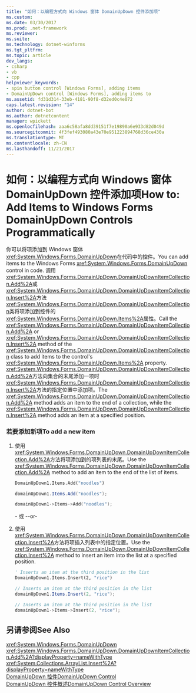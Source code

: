 ```yaml
---
title: "如何：以编程方式向 Windows 窗体 DomainUpDown 控件添加项"
ms.custom: 
ms.date: 03/30/2017
ms.prod: .net-framework
ms.reviewer: 
ms.suite: 
ms.technology: dotnet-winforms
ms.tgt_pltfrm: 
ms.topic: article
dev_langs:
- csharp
- vb
- cpp
helpviewer_keywords:
- spin button control [Windows Forms], adding items
- DomainUpDown control [Windows Forms], adding items to
ms.assetid: fd31d314-33eb-4181-90f8-d32ed0c4e072
caps.latest.revision: "14"
author: dotnet-bot
ms.author: dotnetcontent
manager: wpickett
ms.openlocfilehash: aaa6c58afa8dd39151f7e19890a6e933d82d049d
ms.sourcegitcommit: 4f3fef493080a43e70e951223894768d36ce430a
ms.translationtype: MT
ms.contentlocale: zh-CN
ms.lasthandoff: 11/21/2017
---
```

# <a name="how-to-add-items-to-windows-forms-domainupdown-controls-programmatically"></a><span data-ttu-id="cd5f6-102">如何：以编程方式向 Windows 窗体 DomainUpDown 控件添加项</span><span class="sxs-lookup"><span data-stu-id="cd5f6-102">How to: Add Items to Windows Forms DomainUpDown Controls Programmatically</span></span>
<span data-ttu-id="cd5f6-103">你可以将项添加到 Windows 窗体<xref:System.Windows.Forms.DomainUpDown>在代码中的控件。</span><span class="sxs-lookup"><span data-stu-id="cd5f6-103">You can add items to the Windows Forms <xref:System.Windows.Forms.DomainUpDown> control in code.</span></span> <span data-ttu-id="cd5f6-104">调用<xref:System.Windows.Forms.DomainUpDown.DomainUpDownItemCollection.Add%2A>或<xref:System.Windows.Forms.DomainUpDown.DomainUpDownItemCollection.Insert%2A>方法<xref:System.Windows.Forms.DomainUpDown.DomainUpDownItemCollection>类将项添加到控件的<xref:System.Windows.Forms.DomainUpDown.Items%2A>属性。</span><span class="sxs-lookup"><span data-stu-id="cd5f6-104">Call the <xref:System.Windows.Forms.DomainUpDown.DomainUpDownItemCollection.Add%2A> or <xref:System.Windows.Forms.DomainUpDown.DomainUpDownItemCollection.Insert%2A> method of the <xref:System.Windows.Forms.DomainUpDown.DomainUpDownItemCollection> class to add items to the control's <xref:System.Windows.Forms.DomainUpDown.Items%2A> property.</span></span> <span data-ttu-id="cd5f6-105"><xref:System.Windows.Forms.DomainUpDown.DomainUpDownItemCollection.Add%2A>方法向集合的末尾添加一项时<xref:System.Windows.Forms.DomainUpDown.DomainUpDownItemCollection.Insert%2A>方法的指定位置中添加项。</span><span class="sxs-lookup"><span data-stu-id="cd5f6-105">The <xref:System.Windows.Forms.DomainUpDown.DomainUpDownItemCollection.Add%2A> method adds an item to the end of a collection, while the <xref:System.Windows.Forms.DomainUpDown.DomainUpDownItemCollection.Insert%2A> method adds an item at a specified position.</span></span>  
  
### <a name="to-add-a-new-item"></a><span data-ttu-id="cd5f6-106">若要添加新项</span><span class="sxs-lookup"><span data-stu-id="cd5f6-106">To add a new item</span></span>  
  
1.  <span data-ttu-id="cd5f6-107">使用<xref:System.Windows.Forms.DomainUpDown.DomainUpDownItemCollection.Add%2A>方法将项添加到的项列表的末尾。</span><span class="sxs-lookup"><span data-stu-id="cd5f6-107">Use the <xref:System.Windows.Forms.DomainUpDown.DomainUpDownItemCollection.Add%2A> method to add an item to the end of the list of items.</span></span>  
  
    ```vb  
    DomainUpDown1.Items.Add("noodles")  
    ```  
  
    ```csharp  
    domainUpDown1.Items.Add("noodles");  
    ```  
  
    ```cpp  
    domainUpDown1->Items->Add("noodles");  
    ```  
  
     <span data-ttu-id="cd5f6-108">- 或 -</span><span class="sxs-lookup"><span data-stu-id="cd5f6-108">-or-</span></span>  
  
2.  <span data-ttu-id="cd5f6-109">使用<xref:System.Windows.Forms.DomainUpDown.DomainUpDownItemCollection.Insert%2A>方法将项插入列表中的指定位置。</span><span class="sxs-lookup"><span data-stu-id="cd5f6-109">Use the <xref:System.Windows.Forms.DomainUpDown.DomainUpDownItemCollection.Insert%2A> method to insert an item into the list at a specified position.</span></span>  
  
    ```vb  
    ' Inserts an item at the third position in the list  
    DomainUpDown1.Items.Insert(2, "rice")  
    ```  
  
    ```csharp  
    // Inserts an item at the third position in the list  
    domainUpDown1.Items.Insert(2, "rice");  
    ```  
  
    ```cpp  
    // Inserts an item at the third position in the list  
    domainUpDown1->Items->Insert(2, "rice");  
    ```  
  
## <a name="see-also"></a><span data-ttu-id="cd5f6-110">另请参阅</span><span class="sxs-lookup"><span data-stu-id="cd5f6-110">See Also</span></span>  
 <xref:System.Windows.Forms.DomainUpDown>  
 <xref:System.Windows.Forms.DomainUpDown.DomainUpDownItemCollection.Add%2A?displayProperty=nameWithType>  
 <xref:System.Collections.ArrayList.Insert%2A?displayProperty=nameWithType>  
 [<span data-ttu-id="cd5f6-111">DomainUpDown 控件</span><span class="sxs-lookup"><span data-stu-id="cd5f6-111">DomainUpDown Control</span></span>](../../../../docs/framework/winforms/controls/domainupdown-control-windows-forms.md)  
 [<span data-ttu-id="cd5f6-112">DomainUpDown 控件概述</span><span class="sxs-lookup"><span data-stu-id="cd5f6-112">DomainUpDown Control Overview</span></span>](../../../../docs/framework/winforms/controls/domainupdown-control-overview-windows-forms.md)
